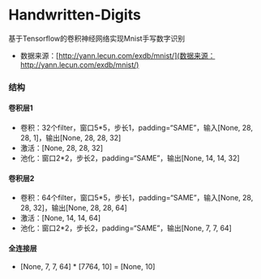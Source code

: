 # Handwritten-Digits
基于Tensorflow的卷积神经网络实现Mnist手写数字识别

- 数据来源：[http://yann.lecun.com/exdb/mnist/](数据来源：http://yann.lecun.com/exdb/mnist/)

### 结构

#### 卷积层1
  - 卷积：32个filter，窗口5\*5，步长1，padding=“SAME”，输入[None, 28, 28, 1]，输出[None, 28, 28, 32]
  - 激活：[None, 28, 28, 32]
  - 池化：窗口2\*2，步长2，padding=“SAME”，输出[None, 14, 14, 32]
  
#### 卷积层2
  - 卷积：64个filter，窗口5\*5，步长1，padding=“SAME”，输入[None, 28, 28, 32]，输出[None, 28, 28, 64]
  - 激活：[None, 14, 14, 64]
  - 池化：窗口2\*2，步长2，padding=“SAME”，输出[None, 7, 7, 64]
  
#### 全连接层
  - [None, 7, 7, 64] * [7*7*64, 10] = [None, 10]
